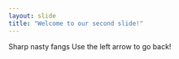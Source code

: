 ```yaml
---
layout: slide
title: "Welcome to our second slide!"
---
```

Sharp nasty fangs
Use the left arrow to go back!
